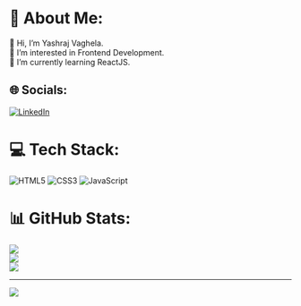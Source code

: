 # 💫 About Me:
👋 Hi, I’m Yashraj Vaghela.<br>👀 I’m interested in Frontend Development.<br>🌱 I’m currently learning ReactJS.


## 🌐 Socials:
[![LinkedIn](https://img.shields.io/badge/LinkedIn-%230077B5.svg?logo=linkedin&logoColor=white)](https://linkedin.com/in/yashraj-vaghela) 

# 💻 Tech Stack:
![HTML5](https://img.shields.io/badge/html5-%23E34F26.svg?style=for-the-badge&logo=html5&logoColor=white) ![CSS3](https://img.shields.io/badge/css3-%231572B6.svg?style=for-the-badge&logo=css3&logoColor=white) ![JavaScript](https://img.shields.io/badge/javascript-%23323330.svg?style=for-the-badge&logo=javascript&logoColor=%23F7DF1E)
# 📊 GitHub Stats:
![](https://github-readme-stats.vercel.app/api?username=ymvaghela07&theme=tokyonight&hide_border=false&include_all_commits=true&count_private=false)<br/>
![](https://github-readme-streak-stats.herokuapp.com/?user=ymvaghela07&theme=tokyonight&hide_border=false)<br/>
![](https://github-readme-stats.vercel.app/api/top-langs/?username=ymvaghela07&theme=tokyonight&hide_border=false&include_all_commits=true&count_private=false&layout=compact)

---
[![](https://visitcount.itsvg.in/api?id=ymvaghela07&icon=0&color=0)](https://visitcount.itsvg.in)

<!-- Proudly created with GPRM ( https://gprm.itsvg.in ) -->
